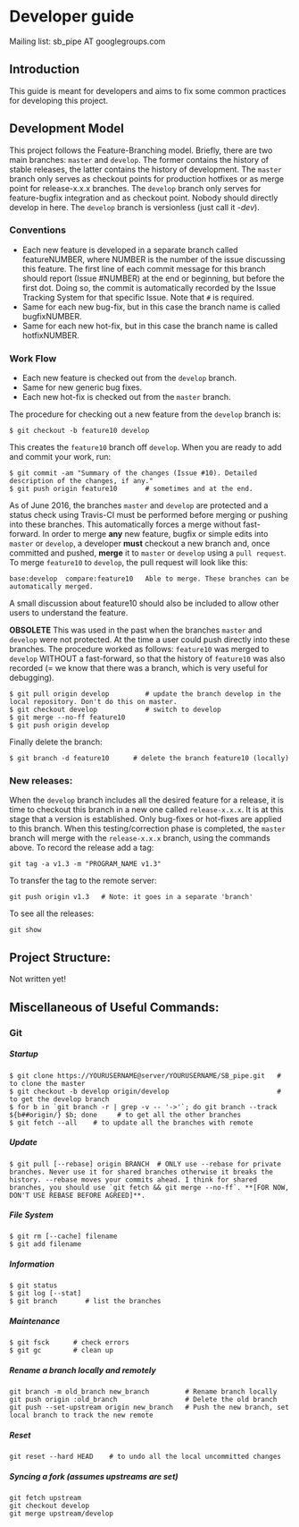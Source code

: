 
# Developer guide

Mailing list: sb_pipe AT googlegroups.com


## Introduction
This guide is meant for developers and aims to fix some common practices for developing this project. 


## Development Model
This project follows the Feature-Branching model. Briefly, there are two main branches: `master` and `develop`. The former contains the history of stable releases, the latter contains the history of development. The `master` branch only serves as checkout points for production hotfixes or as merge point for release-x.x.x branches. The `develop` branch only serves for feature-bugfix integration and as checkout point. Nobody should directly develop in here. The `develop` branch is versionless (just call it *-dev*).


### Conventions
- Each new feature is developed in a separate branch called featureNUMBER, where NUMBER is the number of the issue discussing this feature. The first line of each commit message for this branch should report (Issue #NUMBER) at the end or beginning, but before the first dot. Doing so, the commit is automatically recorded by the Issue Tracking System for that specific Issue. Note that `#` is required.
- Same for each new bug-fix, but in this case the branch name is called bugfixNUMBER.
- Same for each new hot-fix, but in this case the branch name is called hotfixNUMBER.


### Work Flow
- Each new feature is checked out from the `develop` branch.
- Same for new generic bug fixes.
- Each new hot-fix is checked out from the `master` branch.


The procedure for checking out a new feature from the `develop` branch is: 
```
$ git checkout -b feature10 develop
```
This creates the `feature10` branch off `develop`. 
When you are ready to add and commit your work, run:
```
$ git commit -am "Summary of the changes (Issue #10). Detailed description of the changes, if any."
$ git push origin feature10       # sometimes and at the end.
```

As of June 2016, the branches `master` and `develop` are protected and a status check using Travis-CI must be performed before merging or pushing into these branches. This automatically forces a merge without fast-forward. 
In order to merge **any** new feature, bugfix or simple edits into `master` or `develop`, a developer **must** checkout a new branch and, once committed and pushed, **merge** it to `master` or `develop` using a `pull request`. To merge `feature10` to `develop`, the pull request will 
look like this:
```
base:develop  compare:feature10   Able to merge. These branches can be automatically merged.

```
A small discussion about feature10 should also be included to allow other users to understand the feature.


**OBSOLETE**
This was used in the past when the branches `master` and `develop` were not protected. At the time a user could push directly into these branches. The procedure worked as follows: `feature10` was merged to `develop` WITHOUT a fast-forward, so that the history of `feature10` was also recorded (= we know that there was a branch, which is very useful for debugging). 
```
$ git pull origin develop         # update the branch develop in the local repository. Don't do this on master.
$ git checkout develop            # switch to develop
$ git merge --no-ff feature10 
$ git push origin develop
```

Finally delete the branch: 
```
$ git branch -d feature10      # delete the branch feature10 (locally)
```


### New releases:
When the `develop` branch includes all the desired feature for a release, it is time to checkout this 
branch in a new one called `release-x.x.x`. It is at this stage that a version is established. Only bug-fixes or hot-fixes are applied to this branch. When this testing/correction phase is completed, the `master` branch will merge with the `release-x.x.x` branch, using the commands above.
To record the release add a tag:
```
git tag -a v1.3 -m "PROGRAM_NAME v1.3"
```
To transfer the tag to the remote server:
```
git push origin v1.3   # Note: it goes in a separate 'branch'
```
To see all the releases:
```
git show
```

## Project Structure:
Not written yet!

## Miscellaneous of Useful Commands:
### Git
##### Startup
```
$ git clone https://YOURUSERNAME@server/YOURUSERNAME/SB_pipe.git   # to clone the master
$ git checkout -b develop origin/develop                           # to get the develop branch
$ for b in `git branch -r | grep -v -- '->'`; do git branch --track ${b##origin/} $b; done     # to get all the other branches
$ git fetch --all    # to update all the branches with remote
```

##### Update
```
$ git pull [--rebase] origin BRANCH  # ONLY use --rebase for private branches. Never use it for shared branches otherwise it breaks the history. --rebase moves your commits ahead. I think for shared branches, you should use `git fetch && git merge --no-ff`. **[FOR NOW, DON'T USE REBASE BEFORE AGREED]**.
```

##### File System
```
$ git rm [--cache] filename 
$ git add filename
```

##### Information
```
$ git status 
$ git log [--stat]
$ git branch       # list the branches
```

##### Maintenance
```
$ git fsck      # check errors
$ git gc        # clean up
```

##### Rename a branch locally and remotely
```
git branch -m old_branch new_branch         # Rename branch locally    
git push origin :old_branch                 # Delete the old branch    
git push --set-upstream origin new_branch   # Push the new branch, set local branch to track the new remote
```

##### Reset
```
git reset --hard HEAD    # to undo all the local uncommitted changes
```

##### Syncing a fork (assumes upstreams are set)
```
git fetch upstream
git checkout develop
git merge upstream/develop
```

